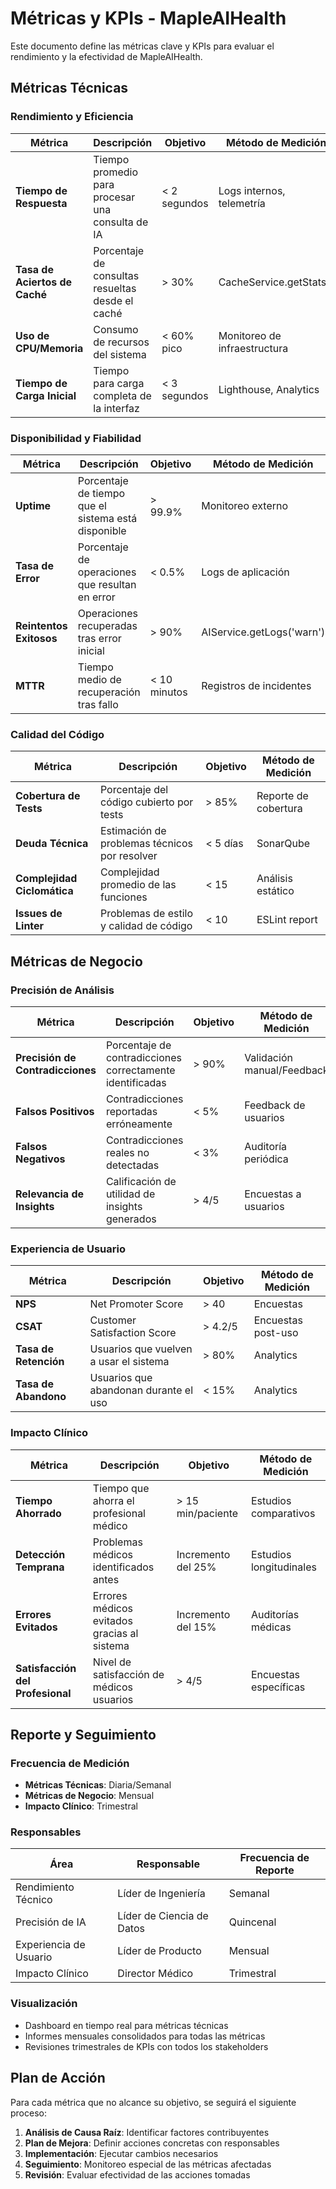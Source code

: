 # Métricas y KPIs - MapleAIHealth

Este documento define las métricas clave y KPIs para evaluar el rendimiento y la efectividad de MapleAIHealth.

## Métricas Técnicas

### Rendimiento y Eficiencia

| Métrica | Descripción | Objetivo | Método de Medición |
|---------|-------------|----------|-------------------|
| **Tiempo de Respuesta** | Tiempo promedio para procesar una consulta de IA | < 2 segundos | Logs internos, telemetría |
| **Tasa de Aciertos de Caché** | Porcentaje de consultas resueltas desde el caché | > 30% | CacheService.getStats() |
| **Uso de CPU/Memoria** | Consumo de recursos del sistema | < 60% pico | Monitoreo de infraestructura |
| **Tiempo de Carga Inicial** | Tiempo para carga completa de la interfaz | < 3 segundos | Lighthouse, Analytics |

### Disponibilidad y Fiabilidad

| Métrica | Descripción | Objetivo | Método de Medición |
|---------|-------------|----------|-------------------|
| **Uptime** | Porcentaje de tiempo que el sistema está disponible | > 99.9% | Monitoreo externo |
| **Tasa de Error** | Porcentaje de operaciones que resultan en error | < 0.5% | Logs de aplicación |
| **Reintentos Exitosos** | Operaciones recuperadas tras error inicial | > 90% | AIService.getLogs('warn') |
| **MTTR** | Tiempo medio de recuperación tras fallo | < 10 minutos | Registros de incidentes |

### Calidad del Código

| Métrica | Descripción | Objetivo | Método de Medición |
|---------|-------------|----------|-------------------|
| **Cobertura de Tests** | Porcentaje del código cubierto por tests | > 85% | Reporte de cobertura |
| **Deuda Técnica** | Estimación de problemas técnicos por resolver | < 5 días | SonarQube |
| **Complejidad Ciclomática** | Complejidad promedio de las funciones | < 15 | Análisis estático |
| **Issues de Linter** | Problemas de estilo y calidad de código | < 10 | ESLint report |

## Métricas de Negocio

### Precisión de Análisis

| Métrica | Descripción | Objetivo | Método de Medición |
|---------|-------------|----------|-------------------|
| **Precisión de Contradicciones** | Porcentaje de contradicciones correctamente identificadas | > 90% | Validación manual/Feedback |
| **Falsos Positivos** | Contradicciones reportadas erróneamente | < 5% | Feedback de usuarios |
| **Falsos Negativos** | Contradicciones reales no detectadas | < 3% | Auditoría periódica |
| **Relevancia de Insights** | Calificación de utilidad de insights generados | > 4/5 | Encuestas a usuarios |

### Experiencia de Usuario

| Métrica | Descripción | Objetivo | Método de Medición |
|---------|-------------|----------|-------------------|
| **NPS** | Net Promoter Score | > 40 | Encuestas |
| **CSAT** | Customer Satisfaction Score | > 4.2/5 | Encuestas post-uso |
| **Tasa de Retención** | Usuarios que vuelven a usar el sistema | > 80% | Analytics |
| **Tasa de Abandono** | Usuarios que abandonan durante el uso | < 15% | Analytics |

### Impacto Clínico

| Métrica | Descripción | Objetivo | Método de Medición |
|---------|-------------|----------|-------------------|
| **Tiempo Ahorrado** | Tiempo que ahorra el profesional médico | > 15 min/paciente | Estudios comparativos |
| **Detección Temprana** | Problemas médicos identificados antes | Incremento del 25% | Estudios longitudinales |
| **Errores Evitados** | Errores médicos evitados gracias al sistema | Incremento del 15% | Auditorías médicas |
| **Satisfacción del Profesional** | Nivel de satisfacción de médicos usuarios | > 4/5 | Encuestas específicas |

## Reporte y Seguimiento

### Frecuencia de Medición

- **Métricas Técnicas**: Diaria/Semanal
- **Métricas de Negocio**: Mensual
- **Impacto Clínico**: Trimestral

### Responsables

| Área | Responsable | Frecuencia de Reporte |
|------|-------------|----------------------|
| Rendimiento Técnico | Líder de Ingeniería | Semanal |
| Precisión de IA | Líder de Ciencia de Datos | Quincenal |
| Experiencia de Usuario | Líder de Producto | Mensual |
| Impacto Clínico | Director Médico | Trimestral |

### Visualización

- Dashboard en tiempo real para métricas técnicas
- Informes mensuales consolidados para todas las métricas
- Revisiones trimestrales de KPIs con todos los stakeholders

## Plan de Acción

Para cada métrica que no alcance su objetivo, se seguirá el siguiente proceso:

1. **Análisis de Causa Raíz**: Identificar factores contribuyentes
2. **Plan de Mejora**: Definir acciones concretas con responsables
3. **Implementación**: Ejecutar cambios necesarios
4. **Seguimiento**: Monitoreo especial de las métricas afectadas
5. **Revisión**: Evaluar efectividad de las acciones tomadas
